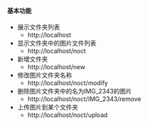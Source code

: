 #### 基本功能

  + 展示文件夹列表
    - http://localhost
  + 显示文件夹中的图片文件列表
    - http://localhost/noct
  + 新增文件夹
    - http://localhost/new
  + 修改图片文件夹名称
    - http://localhost/noct/modify
  + 删除图片文件夹中的名为IMG_2343的图片
    - http://localhost/noct/IMG_2343/remove
  + 上传图片到某个文件夹
    - http://localhost/noct/upload



